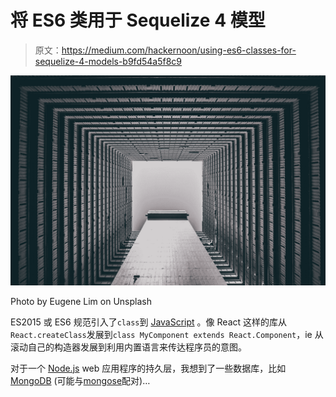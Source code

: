 # 将 ES6 类用于 Sequelize 4 模型

> 原文：<https://medium.com/hackernoon/using-es6-classes-for-sequelize-4-models-b9fd54a5f8c9>

![](img/715aac7bd0e198c9ec6a9f7d244823a6.png)

Photo by Eugene Lim on Unsplash

ES2015 或 ES6 规范引入了`class`到 [JavaScript](https://hackernoon.com/tagged/javascript) 。像 React 这样的库从`React.createClass`发展到`class MyComponent extends React.Component`，ie 从滚动自己的构造器发展到利用内置语言来传达程序员的意图。

对于一个 [Node.js](https://hackernoon.com/tagged/nodejs) web 应用程序的持久层，我想到了一些数据库，比如 [MongoDB](https://www.mongodb.com/) (可能与[mongose](http://mongoosejs.com/)配对)…